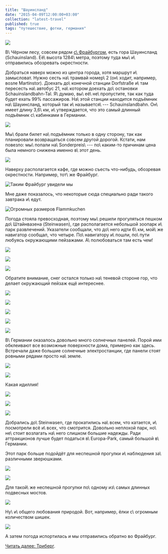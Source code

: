 ```yaml
---
title: "Шауинсланд"
date: "2015-04-09T12:00:00+03:00"
collection: "latest-travel"
published: true
tags: "путешествие, фотки, германия"
---
```


![](/images/travel/2015-03-schwarzwald/schauinsland-cover.jpg)

В\ Чёрном лесу, совсем рядом [с\ Фрайбургом][freiburg], есть гора Шауинсланд (Schauinsland). Её\ высота 1284\ метра, поэтому туда 
мы\ и\ отправились обозревать окрестности.

<!--more-->

Добраться наверх можно из центра города, хотя маршрут и\ замысловат. Нужно сесть на\ трамвай номер\ 2 (он\ ходит, 
например, возле Martinstor). Доехать до\ конечной станции Dorfstraße и\ там пересесть на\ автобус 21, на\ котором 
доехать до\ остановки Schauinslandbahn-Tal. Я\ думаю, вы\ её\ не\ пропустите, так как туда будет ехать 99% пассажиров. 
На\ этой станции находится подъёмник на\ Шауинсланд, который так и\ называется\ --- Schauinslandbahn. Он\ имеет длину 
3,6\ км, и\ утверждается, что это самый длинный подъёмник с\ кабинками в Германии.

![](/images/travel/2015-03-schwarzwald/schauinsland-bahn-1.jpg)
 
Мы\ брали билет на\ подъёмник только в одну сторону, так как планировали возвращаться совсем другой дорогой. Кстати, нам 
повезло: мы\ попали на\ Sonderpreis\ --- по\ каким-то причинам цена была немного снижена именно в\ этот день.

![](/images/travel/2015-03-schwarzwald/schauinsland-bahn-2.jpg)

Наверху располагается кафе, где можно съесть что-нибудь, обозревая окрестности. Например, тот\ же Фрайбург.

![Таким Фрайбург увидели мы](/images/travel/2015-03-schwarzwald/schauinsland-freiburg.jpg "Таким Фрайбург увидели мы")

Мне даже показалось, что некоторые сюда специально ради такого завтрака и\ едут.

![Огромных размеров Flammkuchen](/images/travel/2015-03-schwarzwald/schauinsland-flammkuchen.jpg "Огромных размеров Flammkuchen")

Погода стояла превосходная, поэтому мы\ решили прогуляться пешком до\ Штайнвазена (Steinwasen), где располагается 
небольшой зоопарк и\ парк развлечений. Указатели сообщали, что до\ него идти 6\ км, мой\ же навигатор сообщал, что 
четыре. По\ навигатору и\ пошли, по\ пути любуясь окружающими пейзажами. А\ полюбоваться там есть чем!

![](/images/travel/2015-03-schwarzwald/schauinsland-route-1.jpg)

![](/images/travel/2015-03-schwarzwald/schauinsland-route-2.jpg)

![](/images/travel/2015-03-schwarzwald/schauinsland-route-3.jpg)

Обратите внимание, снег остался только на\ теневой стороне гор, что делает окружающий пейзаж ещё интереснее.

![](/images/travel/2015-03-schwarzwald/schauinsland-route-4.jpg)

![](/images/travel/2015-03-schwarzwald/schauinsland-route-5.jpg)
                                                          
![](/images/travel/2015-03-schwarzwald/schauinsland-route-6.jpg)

![](/images/travel/2015-03-schwarzwald/schauinsland-route-7.jpg)

![](/images/travel/2015-03-schwarzwald/schauinsland-route-8.jpg)

В\ Германии оказалось довольно много солнечных панелей. Порой ими обклеивают все возможные поверхности дома, примерно 
как здесь. Встречали даже большие солнечные электростанции, где панели стоят ровными рядами просто на\ земле. 

![](/images/travel/2015-03-schwarzwald/schauinsland-route-9.jpg)

![](/images/travel/2015-03-schwarzwald/schauinsland-route-10.jpg)

Какая идиллия!

![](/images/travel/2015-03-schwarzwald/schauinsland-route-11.jpg)

![](/images/travel/2015-03-schwarzwald/schauinsland-route-12.jpg)

![](/images/travel/2015-03-schwarzwald/schauinsland-route-13.jpg)

Добрались до\ Steinwasen, где прокатились на\ всем, что катается, и\ посмотрели всё и\ всех, что смотрится. Довольно 
неплохой парк, но\ не\ стоит возлагать на\ него слишком большие надежды. Ради аттракционов лучше будет податься 
в\ Europa-Park, самый большой в\ Германии.

Этот парк больше подойдёт для неспешной прогулки и\ наблюдения за\ различными зверюшками.

![](/images/travel/2015-03-schwarzwald/steinwasen-animal-1.jpg)

![](/images/travel/2015-03-schwarzwald/steinwasen-animal-2.jpg)

Для такой\ же неспешной прогулки по\ одному из\ самых длинных подвесных мостов.

![](/images/travel/2015-03-schwarzwald/steinwasen-hanging-bridge.jpg)

Ну\ и\ общего любования природой. Вот, например, ёлки с\ огромным количеством шишек.

![](/images/travel/2015-03-schwarzwald/steinwasen-cones.jpg)

А затем погода испортилась и мы отправились обратно во Фрайбург.

[Читать далее: Триберг][triberg].

[freiburg]: /post/freiburg/
[triberg]: /post/triberg/
